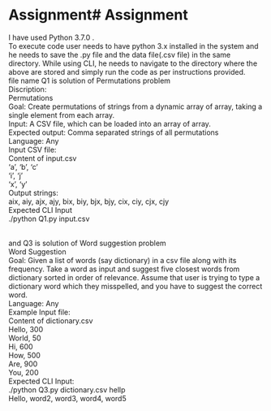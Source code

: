 # Assignment# Assignment
I have used Python 3.7.0 .<br>
To execute code user needs to have python 3.x installed in the system and he needs to save the .py file and the data file(.csv file) in the same directory.
While using CLI, he needs to navigate to the directory where the above are stored and simply run the code as per instructions provided.<br>
file name Q1 is solution of Permutations problem<br>
Discription:<br>
Permutations<br>
Goal: Create permutations of strings from a dynamic array of array, taking a single element from each array. <br>
Input: A CSV file, which can be loaded into an array of array. <br>
Expected output: Comma separated strings of all permutations <br>
Language: Any<br>
Input CSV file:<br>
Content of input.csv<br> 
‘a’, ‘b’, ‘c’<br>
‘i’, ‘j’<br>
‘x’, ‘y’<br>
Output strings:<br>
aix, aiy, ajx, ajy, bix, biy, bjx, bjy, cix, ciy, cjx, cjy<br>
Expected CLI Input<br>
./python Q1.py input.csv<br><br>

and Q3 is solution of Word suggestion problem<br>
Word Suggestion <br>
Goal: Given a list of words (say dictionary) in a csv file along with its frequency. Take a word as input and suggest five closest words from dictionary sorted in order of relevance. 
Assume that user is trying to type a dictionary word which they misspelled, and you have to suggest the correct word. <br>
Language: Any<br>
Example Input file:<br> 
Content of dictionary.csv <br>
Hello, 300<br>
World, 50<br>
Hi, 600<br>
How, 500<br>
Are, 900<br>
You, 200<br>
Expected CLI Input:<br>
./python Q3.py dictionary.csv hellp<br> 
Hello, word2, word3, word4, word5<br>
